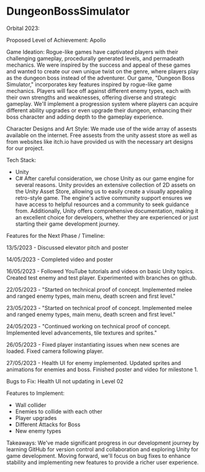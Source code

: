 # DungeonBossSimulator
Orbital 2023:

Proposed Level of Achievement:
Apollo

Game Ideation:
Rogue-like games have captivated players with their challenging gameplay, procedurally generated levels, and permadeath mechanics.
We were inspired by the success and appeal of these games and wanted to create our own unique twist on the genre, where players play as the dungeon boss instead of the adventurer. Our game, "Dungeon Boss Simulator," incorporates key features inspired by rogue-like game mechanics.
Players will face off against different enemy types, each with their own strengths and weaknesses, offering diverse and strategic gameplay.
We'll implement a progression system where players can acquire different ability upgrades or even upgrade their dungeon, enhancing their boss character and adding depth to the gameplay experience.

Character Designs and Art Style:
We made use of the wide array of assests available on the internet. Free assests from the unity assest store as well as from websites like itch.io have provided us with the necessary art designs for our project.

Tech Stack:
- Unity
- C#
After careful consideration, we chose Unity as our game engine for several reasons.
Unity provides an extensive collection of 2D assets on the Unity Asset Store, allowing us to easily create a visually appealing retro-style game.
The engine's active community support ensures we have access to helpful resources and a community to seek guidance from.
Additionally, Unity offers comprehensive documentation, making it an excellent choice for developers, whether they are experienced or just starting their game development journey.

Features for the Next Phase / Timeline:

13/5/2023 - Discussed elevator pitch and poster

14/05/2023 - Completed video and poster

16/05/2023 - Followed YouTube tutorials and videos on basic Unity topics. Created test enemy and test player. Experimented with branches on github.

22/05/2023 - "Started on technical proof of concept. 
Implemented melee and ranged enemy types, main menu, death screen and first level."

23/05/2023 - "Started on technical proof of concept. Implemented melee and ranged enemy types, main menu, death screen and first level."

24/05/2023 - "Continued working on technical proof of concept. 
Implemented level advancements, tile textures and sprites."

26/05/2023 - Fixed player instantiating issues when new scenes are loaded. Fixed camera following player.

27/05/2023 - Health UI for enemy implemented. Updated sprites and animations for enemies and boss.
Finished poster and video for milestone 1.

Bugs to Fix:
Health UI not updating in Level 02

Features to Implement:
- Wall collider
- Enemies to collide with each other
- Player upgrades
- Different Attacks for Boss
- New enemy types


Takeaways:
We've made significant progress in our development journey by learning GitHub for version control and collaboration and exploring Unity for game development. Moving forward, we'll focus on bug fixes to enhance stability and implementing new features to provide a richer user experience.

